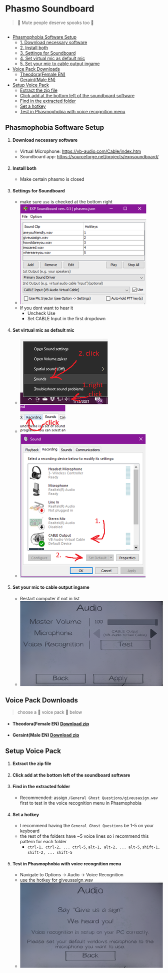 # Phasmo Soundboard

> 👻 Mute people deserve spooks too 👻

## 
- [Phasmophobia Software Setup](#phasmophobia-software-setup)
    - [1. Download necessary software](#download-necessary-software)
    - [2. Install both](#install-both)
    - [3. Settings for Soundboard](#settings-for-soundboard)
    - [4. Set virtual mic as default mic](#set-virtual-mic-as-default-mic)
    - [5. Set your mic to cable output ingame](#set-your-mic-to-cable-output-ingame)
- [Voice Pack Downloads](#voice-pack-downloads)
    - [Theodora(Female EN)](#theodorafemale-en-download-zip)
    - [Geraint(Male EN)](#geraintmale-en-download-zip)
- [Setup Voice Pack](#setup-voice-pack)
    - [Extract the zip file](#extract-the-zip-file)
    - [Click add at the bottom left of the soundboard software](#click-add-at-the-bottom-left-of-the-soundboard-software)
    - [Find in the extracted folder](#find-in-the-extracted-folder)
    - [Set a hotkey](#set-a-hotkey)
    - [Test in Phasmophobia with voice recognition menu](#test-in-phasmophobia-with-voice-recognition-menu)
## Phasmophobia Software Setup

1. #### Download necessary software
    - Virtual Microphone: https://vb-audio.com/Cable/index.htm
    - Soundboard app: https://sourceforge.net/projects/expsoundboard/
2. #### Install both
    - Make certain phasmo is closed
3. #### Settings for Soundboard
    - make sure `use` is checked at the bottom right
    - ![exp soundboard preview](/guide_media/exp_soundboard_preview.png)
    - If you dont want to hear it
        - Uncheck Use
        - Set CABLE Input  in the first dropdown
4. #### Set virtual mic as default mic
    - ![](/guide_media/access_sound_options.png)
    - ![](/guide_media/change_tab_to_recording.png)
    - ![](/guide_media/windows_sound_options.png)
5. #### Set your mic to cable output ingame
    - Restart computer if not in list
    - ![](/guide_media/options_audio_menu.png)
    
##
## Voice Pack Downloads
> choose a 🎤 voice pack 🎤 below 
- #### Theodora(Female EN) [Download zip](https://github.com/lettucegoblin/PhasmoSoundboard/files/5806612/theodora_english.zip)
- #### Geraint(Male EN) [Download zip](https://github.com/lettucegoblin/PhasmoSoundboard/files/5806616/welsh_english_geraint.zip)
##
## Setup Voice Pack
1. #### Extract the zip file
2. #### Click add at the bottom left of the soundboard software
3. #### Find in the extracted folder
    - Recommended: assign `/General Ghost Questions/giveusasign.wav` first to test in the voice recognition menu in Phasmophobia
4. #### Set a hotkey
    - I recommend having the `General Ghost Questions` be 1-5 on your keyboard
    - the rest of the folders have ~5 voice lines so i recommend this pattern for each folder
        - `ctrl-1, ctrl-2, ... ctrl-5`, `alt-1, alt-2, ... alt-5`, `shift-1, shift-2, ... shift-5`
5. #### Test in Phasmophobia with voice recognition menu 
    - Navigate to Options -> Audio -> Voice Recognition
    - use the hotkey for giveusasign.wav
    - ![](/guide_media/options_audio_recognition.png)
